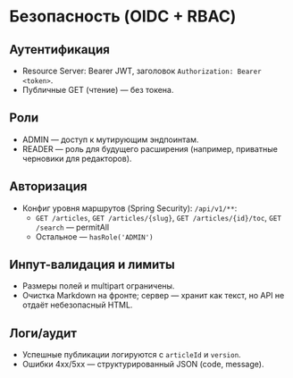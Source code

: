 # Безопасность (OIDC + RBAC)

## Аутентификация
- Resource Server: Bearer JWT, заголовок `Authorization: Bearer <token>`.
- Публичные GET (чтение) — без токена.

## Роли
- ADMIN — доступ к мутирующим эндпоинтам.
- READER — роль для будущего расширения (например, приватные черновики для редакторов).

## Авторизация
- Конфиг уровня маршрутов (Spring Security): `/api/v1/**`:
    - `GET /articles`, `GET /articles/{slug}`, `GET /articles/{id}/toc`, `GET /search` — permitAll
    - Остальное — `hasRole('ADMIN')`

## Инпут-валидация и лимиты
- Размеры полей и multipart ограничены.
- Очистка Markdown на фронте; сервер — хранит как текст, но API не отдаёт небезопасный HTML.

## Логи/аудит
- Успешные публикации логируются с `articleId` и `version`.
- Ошибки 4xx/5xx — структурированный JSON (code, message).
